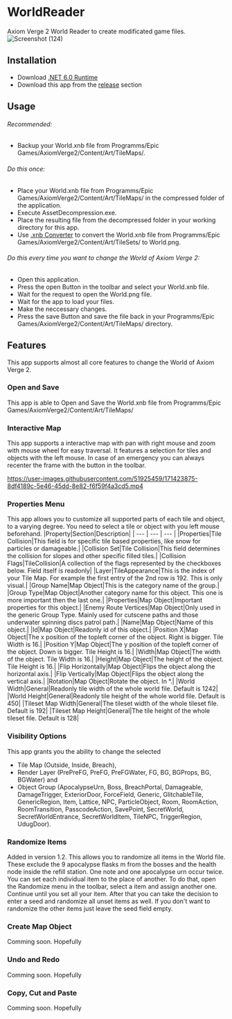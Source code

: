 # WorldReader
Axiom Verge 2 World Reader to create modificated game files.
![Screenshot (124)](https://user-images.githubusercontent.com/51925459/171414361-7bc54cb9-4be9-41f4-befe-5d481005ffe6.png)

## Installation
- Download [.NET 6.0 Runtime](https://dotnet.microsoft.com/en-us/download)
- Download this app from the [release](https://github.com/MaragonMH/WorldReader/releases) section

## Usage
###### Recommended:
- Backup your World.xnb file from Programms/Epic Games/AxiomVerge2/Content/Art/TileMaps/.

###### Do this once:
- Place your World.xnb file from Programms/Epic Games/AxiomVerge2/Content/Art/TileMaps/ in the compressed folder of the application.
- Execute AssetDecompression.exe.
- Place the resulting file from the decompressed folder in your working directory for this app.
- Use [.xnb Converter](https://lybell-art.github.io/xnb-js/) to convert the World.xnb file from Programms/Epic Games/AxiomVerge2/Content/Art/TileSets/ to World.png.

###### Do this every time you want to change the World of Axiom Verge 2:
- Open this application.
- Press the open Button in the toolbar and select your World.xnb file.
- Wait for the request to open the World.png file.
- Wait for the app to load your files.
- Make the neccessary changes.
- Press the save Button and save the file back in your Programms/Epic Games/AxiomVerge2/Content/Art/TileMaps/ directory.

## Features
This app supports almost all core features to change the World of Axiom Verge 2.

### Open and Save 
This app is able to Open and Save the World.xnb file from Programms/Epic Games/AxiomVerge2/Content/Art/TileMaps/ 

### Interactive Map
This app supports a interactive map with pan with right mouse and zoom with mouse wheel for easy traversal. 
It features a selection for tiles and objects with the left mouse.
In case of an emergency you can always recenter the frame with the button in the toolbar.

https://user-images.githubusercontent.com/51925459/171423875-8df4189c-5e46-45dd-8e82-f6f59f4a3cd5.mp4

### Properties Menu
This app allows you to customize all supported parts of each tile and object, to a varying degree.
You need to select a tile or object with you left mouse beforehand.
|Property|Section|Description|
| --- | --- | --- |
|Properties|Tile Collision|This field is for specific tile based properties, like snow for particles or damageable.|
|Collision Set|Tile Collision|This field determines the collision for slopes and other specific filled tiles.|
|Collision Flags|TileCollision|A collection of the flags represented by the checkboxes below. Field itself is readonly|
|Layer|TileAppearance|This is the index of your Tile Map. For example the first entry of the 2nd row is 192. This is only visual.|
|Group Name|Map Object|This is the category name of the group.|
|Group Type|Map Object|Another category name for this object. This one is more important then the last one.|
|Properties|Map Object|Important properties for this object.|
|Enemy Route Vertices|Map Object|Only used in the generic Group Type. Mainly used for cutscene paths and those underwater spinning discs patrol path.| 
|Name|Map Object|Name of this object.|
|Id|Map Object|Readonly id of this object.|
|Position X|Map Object|The x position of the topleft corner of the object. Right is bigger. Tile Width is 16.|
|Position Y|Map Object|The y position of the topleft corner of the object. Down is bigger. Tile Height is 16.|
|Width|Map Object|The width of the object. Tile Width is 16.|
|Height|Map Object|The height of the object. Tile Height is 16.|
|Flip Horizontally|Map Object|Flips the object along the horizontal axis.|
|Flip Vertically|Map Object|Flips the object along the vertical axis.|
|Rotation|Map Object|Rotate the object. In °.|
|World Width|General|Readonly tile width of the whole world file. Default is 1242|
|World Height|General|Readonly tile height of the whole world file. Default is 450|
|Tileset Map Width|General|The tileset width of the whole tileset file. Default is 192|
|Tileset Map Height|General|The tile height of the whole tileset file. Default is 128|

### Visibility Options
This app grants you the ability to change the selected 
- Tile Map (Outside, Inside, Breach), 
- Render Layer (PrePreFG, PreFG, PreFGWater, FG, BG, BGProps, BG, BGWater) and
- Object Group (ApocalypseUrn, Boss, BreachPortal, Damageable, DamageTrigger, ExteriorDoor, ForceField, Generic, GlitchableTile,  GenericRegion, Item, Lattice, NPC, ParticleObject, Room, RoomAction, RoomTransition, PasscodeAction, SavePoint, SecretWorld, SecretWorldEntrance, SecretWorldItem, TileNPC, TriggerRegion, UdugDoor).

### Randomize Items
Added in version 1.2. This allows you to randomize all items in the World file.
These exclude the 9 apocalypse flasks m from the bosses and the health node inside the refill station.
One note and one apocalypse urn occur twice.
You can set each individual item to the place of another. To do that, open the Randomize menu in the toolbar, select a item and assign another one.
Continue until you set all your item.
After that you can take the decision to enter a seed and randomize all unset items as well.
If you don't want to randomize the other items just leave the seed field empty.
  
### Create Map Object
Comming soon. Hopefully

### Undo and Redo
Comming soon. Hopefully

### Copy, Cut and Paste
Comming soon. Hopefully
